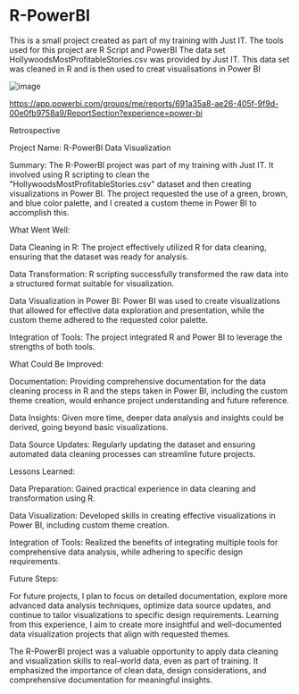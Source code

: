 # R-PowerBI
This is a small project created as part of my training with Just IT. The tools used for this project are R Script and PowerBI
The data set HollywoodsMostProfitableStories.csv was provided by Just IT.
This data set was cleaned in R and is then used to creat visualisations in Power BI


![image](https://github.com/KrisKundevska/R-PowerBI/assets/143087702/594357ed-77ec-4743-9303-453eea321cb6)

https://app.powerbi.com/groups/me/reports/691a35a8-ae26-405f-9f9d-00e0fb9758a9/ReportSection?experience=power-bi

Retrospective

Project Name: R-PowerBI Data Visualization

Summary:
The R-PowerBI project was part of my training with Just IT. It involved using R scripting to clean the "HollywoodsMostProfitableStories.csv" dataset and then creating visualizations in Power BI. The project requested the use of a green, brown, and blue color palette, and I created a custom theme in Power BI to accomplish this.

What Went Well:

Data Cleaning in R: The project effectively utilized R for data cleaning, ensuring that the dataset was ready for analysis.

Data Transformation: R scripting successfully transformed the raw data into a structured format suitable for visualization.

Data Visualization in Power BI: Power BI was used to create visualizations that allowed for effective data exploration and presentation, while the custom theme adhered to the requested color palette.

Integration of Tools: The project integrated R and Power BI to leverage the strengths of both tools.

What Could Be Improved:

Documentation: Providing comprehensive documentation for the data cleaning process in R and the steps taken in Power BI, including the custom theme creation, would enhance project understanding and future reference.

Data Insights: Given more time, deeper data analysis and insights could be derived, going beyond basic visualizations.

Data Source Updates: Regularly updating the dataset and ensuring automated data cleaning processes can streamline future projects.

Lessons Learned:

Data Preparation: Gained practical experience in data cleaning and transformation using R.

Data Visualization: Developed skills in creating effective visualizations in Power BI, including custom theme creation.

Integration of Tools: Realized the benefits of integrating multiple tools for comprehensive data analysis, while adhering to specific design requirements.

Future Steps:

For future projects, I plan to focus on detailed documentation, explore more advanced data analysis techniques, optimize data source updates, and continue to tailor visualizations to specific design requirements. Learning from this experience, I aim to create more insightful and well-documented data visualization projects that align with requested themes.

The R-PowerBI project was a valuable opportunity to apply data cleaning and visualization skills to real-world data, even as part of training. It emphasized the importance of clean data, design considerations, and comprehensive documentation for meaningful insights.
